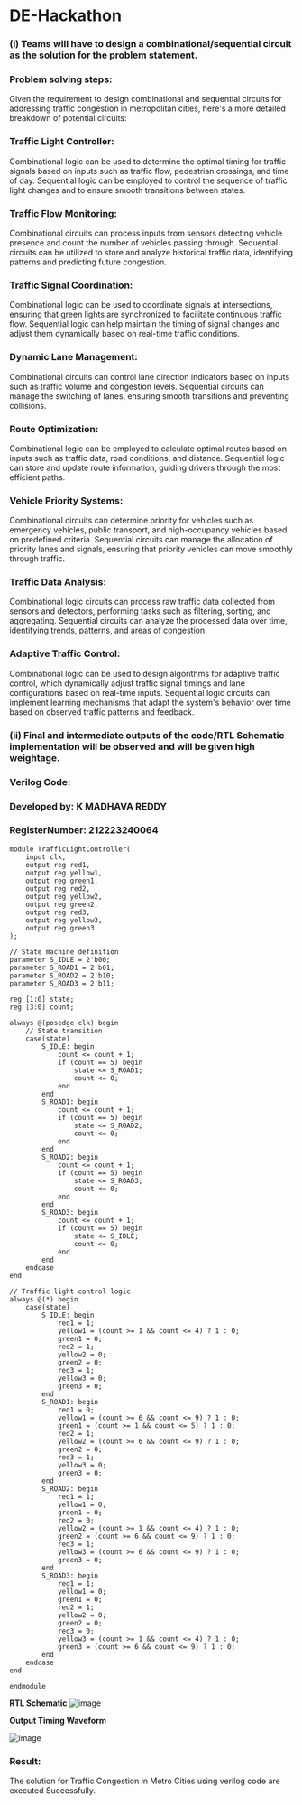 # DE-Hackathon
 ### (i) Teams will have to design a combinational/sequential circuit as the solution for the problem statement.
### Problem solving steps:
Given the requirement to design combinational and sequential circuits for addressing traffic congestion in metropolitan cities, here's a more detailed breakdown of potential circuits:

### Traffic Light Controller:

Combinational logic can be used to determine the optimal timing for traffic signals based on inputs such as traffic flow, pedestrian crossings, and time of day.
Sequential logic can be employed to control the sequence of traffic light changes and to ensure smooth transitions between states.
### Traffic Flow Monitoring:

Combinational circuits can process inputs from sensors detecting vehicle presence and count the number of vehicles passing through.
Sequential circuits can be utilized to store and analyze historical traffic data, identifying patterns and predicting future congestion.
### Traffic Signal Coordination:

Combinational logic can be used to coordinate signals at intersections, ensuring that green lights are synchronized to facilitate continuous traffic flow.
Sequential logic can help maintain the timing of signal changes and adjust them dynamically based on real-time traffic conditions.
### Dynamic Lane Management:

Combinational circuits can control lane direction indicators based on inputs such as traffic volume and congestion levels.
Sequential circuits can manage the switching of lanes, ensuring smooth transitions and preventing collisions.
### Route Optimization:

Combinational logic can be employed to calculate optimal routes based on inputs such as traffic data, road conditions, and distance.
Sequential logic can store and update route information, guiding drivers through the most efficient paths.
### Vehicle Priority Systems:

Combinational circuits can determine priority for vehicles such as emergency vehicles, public transport, and high-occupancy vehicles based on predefined criteria.
Sequential circuits can manage the allocation of priority lanes and signals, ensuring that priority vehicles can move smoothly through traffic.
### Traffic Data Analysis:

Combinational logic circuits can process raw traffic data collected from sensors and detectors, performing tasks such as filtering, sorting, and aggregating.
Sequential circuits can analyze the processed data over time, identifying trends, patterns, and areas of congestion.
### Adaptive Traffic Control:

Combinational logic can be used to design algorithms for adaptive traffic control, which dynamically adjust traffic signal timings and lane configurations based on real-time inputs.
Sequential logic circuits can implement learning mechanisms that adapt the system's behavior over time based on observed traffic patterns and feedback.
### (ii) Final and intermediate outputs of the code/RTL Schematic implementation will be observed and will be given high weightage.
### Verilog Code:
### Developed by: K MADHAVA REDDY
### RegisterNumber: 212223240064
```
module TrafficLightController(
    input clk,
    output reg red1,
    output reg yellow1,
    output reg green1,
    output reg red2,
    output reg yellow2,
    output reg green2,
    output reg red3,
    output reg yellow3,
    output reg green3
);

// State machine definition
parameter S_IDLE = 2'b00;
parameter S_ROAD1 = 2'b01;
parameter S_ROAD2 = 2'b10;
parameter S_ROAD3 = 2'b11;

reg [1:0] state;
reg [3:0] count;

always @(posedge clk) begin
    // State transition
    case(state)
        S_IDLE: begin
            count <= count + 1;
            if (count == 5) begin
                state <= S_ROAD1;
                count <= 0;
            end
        end
        S_ROAD1: begin
            count <= count + 1;
            if (count == 5) begin
                state <= S_ROAD2;
                count <= 0;
            end
        end
        S_ROAD2: begin
            count <= count + 1;
            if (count == 5) begin
                state <= S_ROAD3;
                count <= 0;
            end
        end
        S_ROAD3: begin
            count <= count + 1;
            if (count == 5) begin
                state <= S_IDLE;
                count <= 0;
            end
        end
    endcase
end

// Traffic light control logic
always @(*) begin
    case(state)
        S_IDLE: begin
            red1 = 1;
            yellow1 = (count >= 1 && count <= 4) ? 1 : 0;
            green1 = 0;
            red2 = 1;
            yellow2 = 0;
            green2 = 0;
            red3 = 1;
            yellow3 = 0;
            green3 = 0;
        end
        S_ROAD1: begin
            red1 = 0;
            yellow1 = (count >= 6 && count <= 9) ? 1 : 0;
            green1 = (count >= 1 && count <= 5) ? 1 : 0;
            red2 = 1;
            yellow2 = (count >= 6 && count <= 9) ? 1 : 0;
            green2 = 0;
            red3 = 1;
            yellow3 = 0;
            green3 = 0;
        end
        S_ROAD2: begin
            red1 = 1;
            yellow1 = 0;
            green1 = 0;
            red2 = 0;
            yellow2 = (count >= 1 && count <= 4) ? 1 : 0;
            green2 = (count >= 6 && count <= 9) ? 1 : 0;
            red3 = 1;
            yellow3 = (count >= 6 && count <= 9) ? 1 : 0;
            green3 = 0;
        end
        S_ROAD3: begin
            red1 = 1;
            yellow1 = 0;
            green1 = 0;
            red2 = 1;
            yellow2 = 0;
            green2 = 0;
            red3 = 0;
            yellow3 = (count >= 1 && count <= 4) ? 1 : 0;
            green3 = (count >= 6 && count <= 9) ? 1 : 0;
        end
    endcase
end

endmodule

```

**RTL Schematic**
![image](https://github.com/Madhavareddy09/Project-Based-Experiment/assets/145742470/9531d30f-5762-4055-9cd3-a45c8bc7a86b)

**Output Timing Waveform**

![image](https://github.com/Madhavareddy09/Project-Based-Experiment/assets/145742470/6e37ff28-56cf-49ff-af7b-90be4e960459)









### Result:
The solution for Traffic Congestion in Metro Cities using verilog code are executed Successfully.
